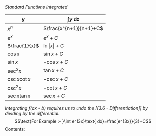 *Standard Functions Integrated*

| y              | $\int y \text{ dx}$     |
| -------------- | ----------------------- |
| $x^{n}$        | $\frac{x^{n+1}}{n+1}+C$ |
| $e^{x}$        | $e^{x}+C$               |
| $\frac{1}{x}$  | $\ln\|x\|+C$            |
| $\cos x$       | $\sin x+C$              |
| $\sin x$       | $-\cos x+C$             |
| $\sec^{2} x$   | $\tan x+C$              |
| $\csc x\cot x$ | $-\csc x+C$             |
| $\csc^{2}x$    | $-\cot x+C$             |
| $\sec x\tan x$ | $\sec x +C$             |

*Integrating $f(ax+b)$ requires us to undo the [[3.6 - Differentiation]] by dividing by the differential.*$$\text{For Example :- }\int e^{3x}\text{ dx}=\frac{e^{3x}}{3}+C$$
Contents:
```folder-index-content
```